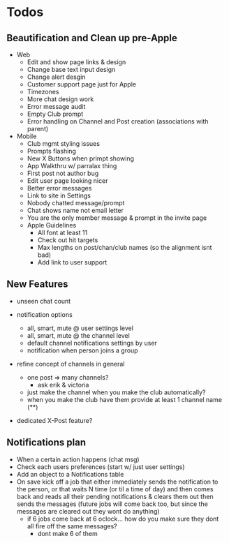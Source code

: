 # Todos

## Beautification and Clean up pre-Apple
  - Web
    - Edit and show page links & design
    - Change base text input design
    - Change alert desgin
    - Customer support page just for Apple
    - Timezones
    - More chat design work
    - Error message audit
    - Empty Club prompt
    - Error handling on Channel and Post creation
      (associations with parent)
  - Mobile
    - Club mgmt styling issues
    - Prompts flashing
    - New X Buttons when primpt showing
    - App Walkthru w/ parralax thing
    - First post not author bug
    - Edit user page looking nicer
    - Better error messages
    - Link to site in Settings
    - Nobody chatted message/prompt
    - Chat shows name not email letter
    - You are the only member message
      & prompt in the invite page
    - Apple Guidelines
      - All font at least 11
      - Check out hit targets
      - Max lengths on post/chan/club
        names (so the alignment isnt bad)
      - Add link to user support

## New Features
  - unseen chat count
  - notification options
    - all, smart, mute @ user settings level
    - all, smart, mute @ the channel level
    - default channel notifications settings by user
    - notification when person joins a group

  - refine concept of channels in general
    - one post => many channels?
      - ask erik & victoria
    - just make the channel when you make the club automatically?
    - when you make the club have them provide at least 1 channel name (**)

  - dedicated X-Post feature?


## Notifications plan
  - When a certain action happens (chat msg)
  - Check each users preferences (start w/ just user settings)
  - Add an object to a Notifications table
  - On save kick off a job that either immediately sends the notification
    to the person, or that waits N time (or til a time of day) and then
    comes back and reads all their pending notifications & clears them out
    then sends the messages (future jobs will come back too, but since
    the messages are cleared out they wont do anything)
    - if 6 jobs come back at 6 oclock... how do you make sure they dont
      all fire off the same messages?
      - dont make 6 of them
